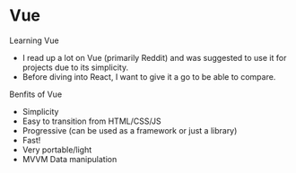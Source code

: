 # Vue
Learning Vue

- I read up a lot on Vue (primarily Reddit) and was suggested to use it for projects due to its simplicity.
- Before diving into React, I want to give it a go to be able to compare.

Benfits of Vue
- Simplicity
- Easy to transition from HTML/CSS/JS
- Progressive (can be used as a framework or just a library)
- Fast!
- Very portable/light
- MVVM Data manipulation
